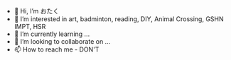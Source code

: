 - 👋 Hi, I’m おたく
- 👀 I’m interested in art, badminton, reading, DIY, Animal Crossing, GSHN IMPT, HSR
- 🌱 I’m currently learning ...
- 💞️ I’m looking to collaborate on ...
- 📫 How to reach me - DON'T

<!---
doodlecoffee/doodlecoffee is a ✨ special ✨ repository because its `README.md` (this file) appears on your GitHub profile.
You can click the Preview link to take a look at your changes.
--->
